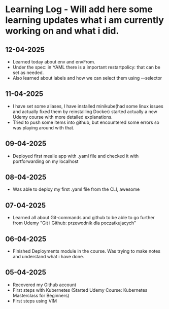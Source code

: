 # Learning Log - Will add here some learning updates what i am currently working on and what i did.
## 12-04-2025
- Learned today about env and envFrom.
- Under the spec: in YAML there is a important restartpolicy: that can be set as needed.
- Also learned about labels and how we can select them using --selector 

## 11-04-2025
- I have set some aliases, I have installed minikube(had some linux issues and actually fixed them by reinstalling Docker) started actually a new Udemy course with more detailed explanations.
- Tried to push some items into github, but encountered some errors so was playing around with that.

## 09-04-2025
- Deployed first mealie app with .yaml file and checked it with portforwarding on my localhost

## 08-04-2025
- Was able to deploy my first .yaml file from the CLI, awesome

## 07-04-2025
- Learned all about Git-commands and github to be able to go further from Udemy "Git i Github: przewodnik dla poczatkujacych"

## 06-04-2025
- Finished Deployments module in the course. Was trying to make notes and understand what i have done.

## 05-04-2025
- Recovered my Github account
- First steps with Kubernetes (Started Udemy Course: Kubernetes Masterclass for Beginners)
- First steps using VIM




